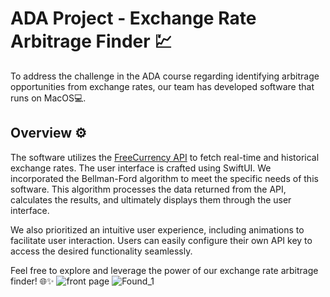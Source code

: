 # ADA Project - Exchange Rate Arbitrage Finder 💹

To address the challenge in the ADA course regarding identifying arbitrage opportunities from exchange rates, our team has developed software that runs on MacOS💻.

## Overview ⚙️

The software utilizes the [FreeCurrency API](https://app.freecurrencyapi.com/) to fetch real-time and historical exchange rates. The user interface is crafted using SwiftUI. We incorporated the Bellman-Ford algorithm to meet the specific needs of this software. This algorithm processes the data returned from the API, calculates the results, and ultimately displays them through the user interface.

We also prioritized an intuitive user experience, including animations to facilitate user interaction. Users can easily configure their own API key to access the desired functionality seamlessly.

Feel free to explore and leverage the power of our exchange rate arbitrage finder! 🌐✨
![front page](https://github.com/RomanticD/ADA_Project/assets/96178954/55a398b7-07fb-451f-8995-c447938226d8)
![Found_1](https://github.com/RomanticD/ADA_Project/assets/96178954/e0d3dce2-481e-4e6b-bc98-d6485c1d125e)
